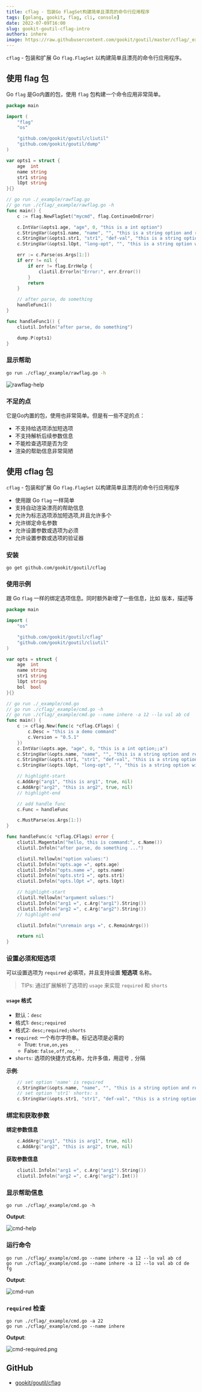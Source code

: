 ```yaml
---
title: cflag - 包装Go FlagSet构建简单且漂亮的命令行应用程序
tags: [golang, gookit, flag, cli, console]
date: 2022-07-09T16:00
slug: gookit-goutil-cflag-intro
authors: inhere
image: https://raw.githubusercontent.com/gookit/goutil/master/cflag/_example/cmd-help.png
---
```


`cflag` - 包装和扩展 Go `flag.FlagSet` 以构建简单且漂亮的命令行应用程序。

<!--truncate-->

## 使用 flag 包

Go `flag` 是Go内置的包，使用  `flag` 包构建一个命令应用非常简单。

```go title="cflag/_example/rawflag.go"
package main

import (
    "flag"
    "os"

    "github.com/gookit/goutil/cliutil"
    "github.com/gookit/goutil/dump"
)

var opts1 = struct {
    age  int
    name string
    str1 string
    lOpt string
}{}

// go run ./_example/rawflag.go
// go run ./cflag/_example/rawflag.go -h
func main() {
    c := flag.NewFlagSet("mycmd", flag.ContinueOnError)

    c.IntVar(&opts1.age, "age", 0, "this is a int option")
    c.StringVar(&opts1.name, "name", "", "this is a string option and required")
    c.StringVar(&opts1.str1, "str1", "def-val", "this is a string option with default value")
    c.StringVar(&opts1.lOpt, "long-opt", "", "this is a string option with shorts")

    err := c.Parse(os.Args[1:])
    if err != nil {
        if err != flag.ErrHelp {
            cliutil.Errorln("Error:", err.Error())
        }
        return
    }

    // after parse, do something
    handleFunc1()
}

func handleFunc1() {
    cliutil.Infoln("after parse, do something")

    dump.P(opts1)
}
```

### 显示帮助

```bash
go run ./cflag/_example/rawflag.go -h
```

![rawflag-help](https://raw.githubusercontent.com/gookit/goutil/master/cflag/_example/rawflag-help.png)

### 不足的点

它是Go内置的包，使用也非常简单。但是有一些不足的点：

- 不支持给选项添加短选项
- 不支持解析后续参数信息
- 不能检查选项是否为空
- 渲染的帮助信息非常简陋

## 使用 cflag 包

`cflag` - 包装和扩展 Go `flag.FlagSet` 以构建简单且漂亮的命令行应用程序

- 使用跟 Go `flag` 一样简单
- 支持自动渲染漂亮的帮助信息
- 允许为标志选项添加短选项,并且允许多个
- 允许绑定命名参数
- 允许设置参数或选项为必须
- 允许设置参数或选项的验证器

### 安装

```shell
go get github.com/gookit/goutil/cflag
```

### 使用示例

跟 Go `flag` 一样的绑定选项信息。同时额外新增了一些信息，比如 版本，描述等

```go title="cflag/_example/cmd.go"
package main

import (
	"os"

	"github.com/gookit/goutil/cflag"
	"github.com/gookit/goutil/cliutil"
)

var opts = struct {
	age  int
	name string
	str1 string
	lOpt string
	bol  bool
}{}

// go run ./_example/cmd.go
// go run ./cflag/_example/cmd.go -h
// go run ./cflag/_example/cmd.go --name inhere -a 12 --lo val ab cd
func main() {
	c := cflag.New(func(c *cflag.CFlags) {
		c.Desc = "this is a demo command"
		c.Version = "0.5.1"
	})
	c.IntVar(&opts.age, "age", 0, "this is a int option;;a")
	c.StringVar(&opts.name, "name", "", "this is a string option and required;true")
	c.StringVar(&opts.str1, "str1", "def-val", "this is a string option with default value;;s")
	c.StringVar(&opts.lOpt, "long-opt", "", "this is a string option with shorts;;lo")

    // highlight-start
	c.AddArg("arg1", "this is arg1", true, nil)
	c.AddArg("arg2", "this is arg2", true, nil)
    // highlight-end

	// add handle func
	c.Func = handleFunc

	c.MustParse(os.Args[1:])
}

func handleFunc(c *cflag.CFlags) error {
	cliutil.Magentaln("hello, this is command:", c.Name())
	cliutil.Infoln("after parse, do something ...")

	cliutil.Yellowln("option values:")
	cliutil.Infoln("opts.age =", opts.age)
	cliutil.Infoln("opts.name =", opts.name)
	cliutil.Infoln("opts.str1 =", opts.str1)
	cliutil.Infoln("opts.lOpt =", opts.lOpt)

    // highlight-start
	cliutil.Yellowln("argument values:")
	cliutil.Infoln("arg1 =", c.Arg("arg1").String())
	cliutil.Infoln("arg2 =", c.Arg("arg2").String())
    // highlight-end

	cliutil.Infoln("\nremain args =", c.RemainArgs())

	return nil
}
```

### 设置必须和短选项

可以设置选项为 `required` 必填项，并且支持设置 **短选项** 名称。

> TIPs: 通过扩展解析了选项的 `usage` 来实现 `required` 和 `shorts`

#### `usage` 格式

- 默认：`desc`
- 格式1: `desc;required`
- 格式2: `desc;required;shorts`
- `required`: 一个布尔字符串。标记选项是必需的
  - True: `true,on,yes`
  - False: `false,off,no,''`
- `shorts`: 选项的快捷方式名称，允许多值，用逗号 `,` 分隔

**示例**:

```go
    // set option 'name' is required
	c.StringVar(&opts.name, "name", "", "this is a string option and required;true")
    // set option 'str1' shorts: s
	c.StringVar(&opts.str1, "str1", "def-val", "this is a string option with default value;;s")
```

### 绑定和获取参数

**绑定参数信息**

```go
	c.AddArg("arg1", "this is arg1", true, nil)
	c.AddArg("arg2", "this is arg2", true, nil)
```

**获取参数信息**

```go
	cliutil.Infoln("arg1 =", c.Arg("arg1").String())
	cliutil.Infoln("arg2 =", c.Arg("arg2").Int())
```

### 显示帮助信息

```shell
go run ./cflag/_example/cmd.go -h
```

**Output**:

![cmd-help](https://raw.githubusercontent.com/gookit/goutil/master/cflag/_example/cmd-help.png)

### 运行命令

```shell
go run ./cflag/_example/cmd.go --name inhere -a 12 --lo val ab cd
go run ./cflag/_example/cmd.go --name inhere -a 12 --lo val ab cd de fg
```

**Output**:

![cmd-run](https://raw.githubusercontent.com/gookit/goutil/master/cflag/_example/cmd-run.png)

### `required` 检查

```shell
go run ./cflag/_example/cmd.go -a 22
go run ./cflag/_example/cmd.go --name inhere
```

**Output**:

![cmd-required.png](https://raw.githubusercontent.com/gookit/goutil/master/cflag/_example/cmd-required.png)

## GitHub

- [gookit/goutil/cflag](https://github.com/gookit/goutil/tree/master/cflag)

